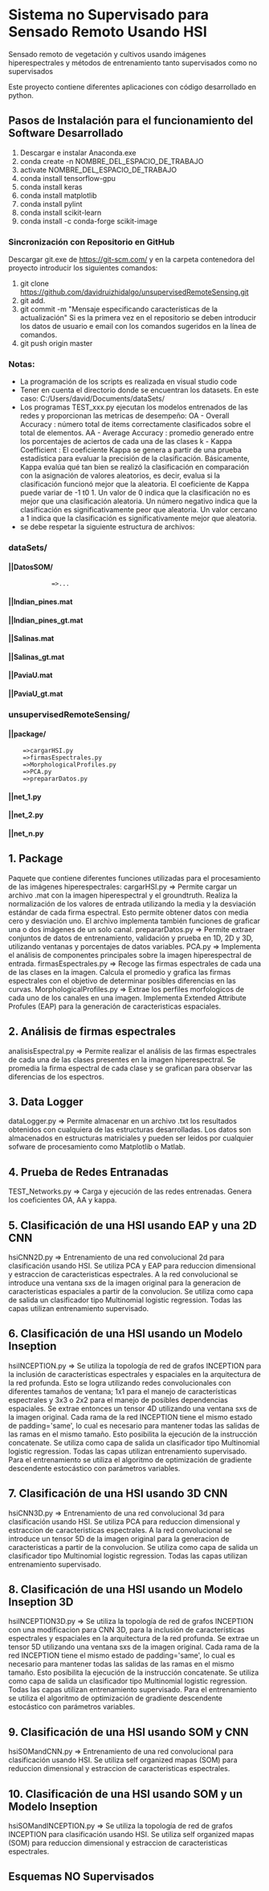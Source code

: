 # Sistema no Supervisado para Sensado Remoto Usando HSI
Sensado remoto de vegetación y cultivos usando imágenes hiperespectrales y métodos de entrenamiento tanto supervisados como no supervisados

Este proyecto contiene diferentes aplicaciones con código desarrollado en python.

## Pasos de Instalación para el funcionamiento del Software Desarrollado
1. Descargar e instalar Anaconda.exe
2. conda create -n NOMBRE_DEL_ESPACIO_DE_TRABAJO
3. activate NOMBRE_DEL_ESPACIO_DE_TRABAJO
4. conda install tensorflow-gpu
5. conda install keras
6. conda install matplotlib
7. conda install pylint
8. conda install scikit-learn
9. conda install -c conda-forge scikit-image

### Sincronización con Repositorio en GitHub
Descargar git.exe de https://git-scm.com/ y en la carpeta contenedora del proyecto introducir los siguientes comandos:
1. git clone https://github.com/davidruizhidalgo/unsupervisedRemoteSensing.git
2. git add.
3. git commit -m "Mensaje especificando características de la actualización"
        Si es la primera vez en el repositorio se deben introducir los datos de usuario e email con los comandos 
        sugeridos en la línea de comandos. 
4. git push origin master
### Notas: 
- La programación de los scripts es realizada en visual studio code
- Tener en cuenta el directorio donde se encuentran los datasets. En este caso: C:/Users/david/Documents/dataSets/
- Los programas TEST_xxx.py ejecutan los modelos entrenados de las redes y proporcionan las metricas de desempeño:
                OA - Overall Accuracy : número total de items correctamente clasificados sobre el total de elementos.
                AA - Average Accuracy : promedio generado entre los porcentajes de aciertos de cada una de las clases
                k - Kappa Coefficient : El coeficiente Kappa se genera a partir de una prueba estadística para evaluar la precisión de la clasificación. Básicamente, Kappa evalúa qué tan bien se realizó la clasificación en comparación con la asignación de valores aleatorios, es decir, evalua si la clasificación funcionó mejor que la aleatoria. El coeficiente de Kappa puede variar de -1 t0 1. Un valor de 0 indica que la clasificación no es mejor que una clasificación aleatoria. Un número negativo indica que la clasificación es significativamente peor que aleatoria. Un valor cercano a 1 indica que la clasificación es significativamente mejor que aleatoria.
- se debe respetar la siguiente estructura de archivos: 
### dataSets/
   ####     ||DatosSOM/
                =>...
   ####     ||Indian_pines.mat
   ####     ||Indian_pines_gt.mat
   ####     ||Salinas.mat
   ####     ||Salinas_gt.mat
   ####     ||PaviaU.mat
   ####     ||PaviaU_gt.mat
### unsupervisedRemoteSensing/
   #### ||package/
		=>cargarHSI.py
		=>firmasEspectrales.py
		=>MorphologicalProfiles.py
		=>PCA.py
		=>prepararDatos.py
   ####	||net_1.py
   ####	||net_2.py
   ####	||net_n.py
## 1. Package
Paquete que contiene diferentes funciones utilizadas para el procesamiento de las imágenes hiperespectrales:
cargarHSI.py => Permite cargar un archivo .mat con la imagen hiperespectral y el groundtruth. Realiza la normalización de los valores de entrada utilizando la media y la desviación estándar de cada firma espectral. Esto permite obtener datos con media cero y desviación uno. El archivo implementa también funciones de graficar una o dos imágenes de un solo canal.
prepararDatos.py => Permite extraer conjuntos de datos de entrenamiento, validación y prueba en 1D, 2D y 3D, utilizando ventanas y porcentajes de datos variables.
PCA.py => Implementa el análisis de componentes principales sobre la imagen hiperespectral de entrada.
firmasEspectrales.py => Recoge las firmas espectrales de cada una de las clases en la imagen. Calcula el promedio y grafica las firmas espectrales con el objetivo de determinar posibles diferencias en las curvas. 
MorphologicalProfiles.py => Extrae los perfiles morfologicos de cada uno de los canales en una imagen. Implementa Extended Attribute Profules (EAP) para la generación de caracteristicas espaciales.
## 2. Análisis de firmas espectrales 
analisisEspectral.py => Permite realizar el análisis de las firmas espectrales de cada una de las clases presentes en la imagen hiperespectral. Se promedia la firma espectral de cada clase y se grafican para observar las diferencias de los espectros.
## 3. Data Logger 
dataLogger.py => Permite almacenar en un archivo .txt los resultados obtenidos con cualquiera de las estructuras desarrolladas. Los datos son almacenados en estructuras matriciales y pueden ser leidos por cualquier sofware de procesamiento como Matplotlib o Matlab. 
## 4. Prueba de Redes Entranadas
TEST_Networks.py => Carga y ejecución de las redes entrenadas. Genera los coeficientes OA, AA y kappa.  
## 5. Clasificación de una HSI usando EAP y una 2D CNN
hsiCNN2D.py => Entrenamiento de una  red convolucional 2d para clasificación usando HSI. Se utiliza PCA y EAP para reduccion dimensional y estraccion de caracteristicas espectrales. A la red convolucional se introduce una ventana sxs de la imagen original para la generacion de caracteristicas espaciales a partir de la convolucion. Se utiliza como capa de salida un clasificador tipo Multinomial logistic regression. Todas las capas utilizan entrenamiento supervisado. 
## 6. Clasificación de una HSI usando un Modelo Inseption
hsiINCEPTION.py => Se utiliza la topología de red de grafos INCEPTION para la inclusión de características espectrales y espaciales en la arquitectura de la red profunda. Esto se logra utilizando redes convolucionales con diferentes tamaños de ventana; 1x1 para el manejo de características espectrales y 3x3 o 2x2 para el manejo de posibles dependencias espaciales. Se extrae entonces un tensor 4D utilizando una ventana sxs de la imagen original.
Cada rama de la red INCEPTION tiene el mismo estado de padding='same', lo cual es necesario para mantener todas las salidas de las ramas en el mismo tamaño. Esto posibilita la ejecución de la instrucción concatenate.
Se utiliza como capa de salida un clasificador tipo Multinomial logistic regression. Todas las capas utilizan entrenamiento supervisado. Para el entrenamiento se utiliza el algoritmo de optimización de gradiente descendente estocástico con parámetros variables. 
## 7. Clasificación de una HSI usando 3D CNN
hsiCNN3D.py => Entrenamiento de una  red convolucional 3d para clasificación usando HSI. Se utiliza PCA para reduccion dimensional y estraccion de caracteristicas espectrales. A la red convolucional se introduce un tensor 5D de la imagen original para la generacion de caracteristicas a partir de la convolucion. Se utiliza como capa de salida un clasificador tipo Multinomial logistic regression. Todas las capas utilizan entrenamiento supervisado. 
## 8. Clasificación de una HSI usando un Modelo Inseption 3D
hsiINCEPTION3D.py => Se utiliza la topología de red de grafos INCEPTION con una modificacion para CNN 3D, para la inclusión de características espectrales y espaciales en la arquitectura de la red profunda. Se extrae un tensor 5D utilizando una ventana sxs de la imagen original.
Cada rama de la red INCEPTION tiene el mismo estado de padding='same', lo cual es necesario para mantener todas las salidas de las ramas en el mismo tamaño. Esto posibilita la ejecución de la instrucción concatenate. Se utiliza como capa de salida un clasificador tipo Multinomial logistic regression. Todas las capas utilizan entrenamiento supervisado. Para el entrenamiento se utiliza el algoritmo de optimización de gradiente descendente estocástico con parámetros variables. 
## 9. Clasificación de una HSI usando SOM y CNN
hsiSOMandCNN.py => Entrenamiento de una  red convolucional para clasificación usando HSI. Se utiliza self organized mapas (SOM) para reduccion dimensional y estraccion de caracteristicas espectrales.
## 10. Clasificación de una HSI usando SOM y un Modelo Inseption 
hsiSOMandINCEPTION.py => Se utiliza la topología de red de grafos INCEPTION para clasificación usando HSI. Se utiliza self organized mapas (SOM) para reduccion dimensional y estraccion de caracteristicas espectrales.

## Esquemas NO Supervisados

